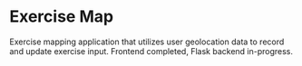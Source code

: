 # Exercise Map
Exercise mapping application that utilizes user geolocation data to record and update exercise input.
Frontend completed, Flask backend in-progress.
